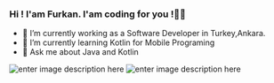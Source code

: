 ﻿### Hi ! I'am Furkan. I'am coding for you !🙋‍♂️

-   🔭  I’m currently working as a Software Developer in Turkey,Ankara.
-   🌱  I’m currently learning Kotlin for Mobile Programing 
-   💬  Ask me about Java and Kotlin

![enter image description here](https://camo.githubusercontent.com/2309797487e5e969659a3b545c96151807b04120a9cc2985f632ec94ba00c9f3/68747470733a2f2f6d656469612e67697068792e636f6d2f6d656469612f53576f536b4e36447854737a71494b4571762f67697068792e676966)
![enter image description here](https://raw.githubusercontent.com/BrunnerLivio/brunnerlivio/master/images/marquee.svg)


